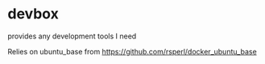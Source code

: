 # devbox

provides any development tools I need

Relies on ubuntu_base from https://github.com/rsperl/docker_ubuntu_base
